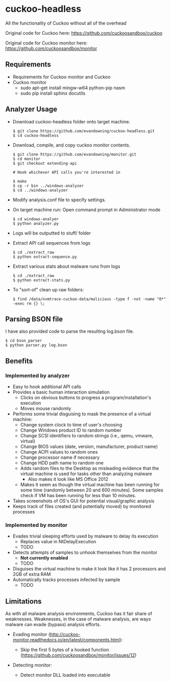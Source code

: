 # cuckoo-headless
All the functionality of Cuckoo without all of the overhead

Original code for Cuckoo here: https://github.com/cuckoosandbox/cuckoo

Original code for Cuckoo monitor here: https://github.com/cuckoosandbox/monitor

## Requirements
  * Requirements for Cuckoo monitor and Cuckoo
  * Cuckoo monitor
    * sudo apt-get install mingw-w64 python-pip nasm
    * sudo pip install sphinx docutils

## Analyzer Usage
  * Download cuckoo-headless folder onto target machine.
    ```
    $ git clone https://github.com/evandowning/cuckoo-headless.git
    $ cd cuckoo-headless
    ```
  * Download, compile, and copy cuckoo monitor contents.
    ```
    $ git clone https://github.com/evandowning/monitor.git
    $ cd monitor
    $ git checkout extending-api

    # Hook whichever API calls you're interested in

    $ make
    $ cp -r bin ../windows-analyzer
    $ cd ../windows-analyzer
    ```
  * Modify analysis.conf file to specify settings.
  * On target machine run:
    Open command prompt in Administrator mode
    ```
    $ cd windows-analyer
    $ python analyzer.py
    ```
  * Logs will be outputted to stuff/ folder

  * Extract API call sequences from logs
    ```
    $ cd ./extract_raw
    $ python extract-sequence.py
    ```

  * Extract various stats about malware runs from logs
    ```
    $ cd ./extract_raw
    $ python extract-stats.py
    ```

  * To "sort-of" clean up raw folders:
    ```
    $ find /data/nvmtrace-cuckoo-data/malicious -type f -not -name "0*" -exec rm {} \;
    ```

## Parsing BSON file

I have also provided code to parse the resulting log.bson file.

```
$ cd bson_parser
$ python parser.py log.bson
```

## Benefits

### Implemented by analyzer
- Easy to hook additional API calls
- Provides a basic human interaction simulation
  - Clicks on obvious buttons to progress a program/installation's execution
  - Moves mouse randomly
- Performs some trivial disguising to mask the presence of a virtual machine:
  - Change system clock to time of user's choosing
  - Change Windows product ID to random number
  - Change SCSI identifiers to random strings (i.e., qemu, vmware, virtual)
  - Change BIOS values (date, version, manufacturer, product name)
  - Change ACPI values to random ones
  - Change processor name if necessary
  - Change HDD path name to random one
  - Adds random files to the Desktop as misleading evidence that the virtual
    machine is used for tasks other than analyzing malware
    - Also makes it look like MS Office 2012
  - Makes it seem as though the virtual machine has been running for some time
    (randomly between 20 and 600 minutes). Some samples check if VM has been running
    for less than 10 minutes.
- Takes screenshots of OS's GUI for potential visual/graphic analysis
- Keeps track of files created (and potentially moved) by monitored processes

### Implemented by monitor
- Evades trivial sleeping efforts used by malware to delay its execution
  - Replaces value in NtDelayExecution
  - TODO
- Detects attempts of samples to unhook themselves from the monitor
  - **Not currently enabled**
  - TODO
- Disguises the virtual machine to make it look like it has 2 processors and 2GB of extra RAM
- Automatically tracks processes infected by sample
  - TODO
  
## Limitations

As with all malware analysis environments, Cuckoo has it fair share of weaknesses.
Weaknesses, in the case of malware analysis, are ways malware can evade (bypass)
analysis efforts.

- Evading monitor (http://cuckoo-monitor.readthedocs.io/en/latest/components.html):
    - Skip the first 5 bytes of a hooked function (https://github.com/cuckoosandbox/monitor/issues/12)

- Detecting monitor:
    - Detect monitor DLL loaded into executable
